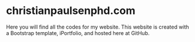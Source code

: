 # christianpaulsenphd.com

Here you will find all the codes for my website. This website is created with a Bootstrap template, iPortfolio, and hosted here at GitHub.
